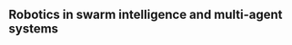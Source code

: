  Robotics in swarm intelligence and multi-agent systems
--------------------------------------------------------------------------------

